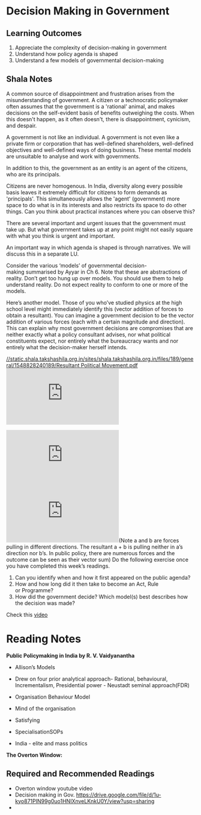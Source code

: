 # Decision Making in Government

## Learning Outcomes
1.  Appreciate the complexity of decision-making in government
2.  Understand how policy agenda is shaped
3.  Understand a few models of governmental decision-making

## Shala Notes

A common source of disappointment and frustration arises from the misunderstanding of government. A citizen or a technocratic policymaker often assumes that the government is a 'rational' animal, and makes decisions on the self-evident basis of benefits outweighing the costs. When this doesn't happen, as it often doesn't, there is disappointment, cynicism, and despair.

A government is not like an individual. A government is not even like a private firm or corporation that has well-defined shareholders, well-defined objectives and well-defined ways of doing business. These mental models are unsuitable to analyse and work with governments.

In addition to this, the government as an entity is an agent of the citizens, who are its principals.

Citizens are never homogenous. In India, diversity along every possible basis leaves it extremely difficult for citizens to form demands as 'principals'. This simultaneously allows the 'agent' (government) more space to do what is in its interests and also restricts its space to do other things. Can you think about practical instances where you can observe this?

There are several important and urgent issues that the government must take up. But what government takes up at any point might not easily square with what you think is urgent and important.

An important way in which agenda is shaped is through narratives. We will discuss this in a separate LU.

Consider the various ‘models’ of governmental decision-making summarised by Ayyar in Ch 6. Note that these are abstractions of reality. Don’t get too hung up over models. You should use them to help understand reality. Do not expect reality to conform to one or more of the models.

Here’s another model. Those of you who’ve studied physics at the high school level might immediately identify this (vector addition of forces to obtain a resultant). You can imagine a government decision to be the vector addition of various forces (each with a certain magnitude and direction). This can explain why most government decisions are compromises that are neither exactly what a policy consultant advises, nor what political constituents expect, nor entirely what the bureaucracy wants and nor entirely what the decision-maker herself intends.

[//static.shala.takshashila.org.in/sites/shala.takshashila.org.in/files/189/general/1548828240189/Resultant Political Movement.pdf](https://static.shala.takshashila.org.in/sites/shala.takshashila.org.in/files/189/general/1548828240189/Resultant%20Political%20Movement.pdf)![](https://static.shala.takshashila.org.in/sites/shala.takshashila.org.in/files/189/general/1548828240189/Resultant%20Political%20Movement.pdf)

[![](https://static.shala.takshashila.org.in/sites/shala.takshashila.org.in/files/189/general/1548752354189/Resultant%20Political%20Movement.pdf)](https://static.shala.takshashila.org.in/sites/shala.takshashila.org.in/files/189/general/1548752354189/Resultant%20Political%20Movement.pdf)![](https://static.shala.takshashila.org.in/sites/shala.takshashila.org.in/files/189/general/1548752326189/Resultant%20Political%20Movement.pdf)(Note a and b are forces pulling in different directions. The resultant a + b is pulling neither in a’s direction nor b’s. In public policy, there are numerous forces and the outcome can be seen as their vector sum) Do the following exercise once you have completed this week’s readings. 

1.  Can you identify when and how it first appeared on the public agenda?  
2.  How and how long did it then take to become an Act, Rule or Programme?  
3.  How did the government decide? Which model(s) best describes how the decision was made?

Check this [video](https://youtu.be/3WGzCAZNaTQ)


# Reading Notes
      
**Public Policymaking in India by R. V. Vaidyanantha**

-   Allison’s Models
-   Drew on four prior analytical approach- Rational, behavioural, Incrementalism, Presidential power - Neustadt seminal approach(FDR)
-   Organisation Behaviour Model

-   Mind of the organisation
-   Satisfying
-   SpecialisationSOPs

-   India - elite and mass politics



**The Overton Window:**


## Required and Recommended Readings
- Overton window youtube video
- Decision making in Gov. https://drive.google.com/file/d/1u-kyo871PIN99g0uo1HNIXnveLKnkU0Y/view?usp=sharing
- 